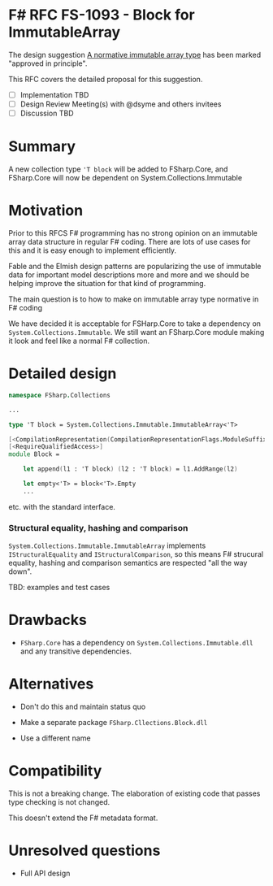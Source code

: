 # F# RFC FS-1093 - Block for ImmutableArray

The design suggestion [A normative immutable array type](https://github.com/fsharp/fslang-suggestions/issues/619) has been marked "approved in principle".

This RFC covers the detailed proposal for this suggestion.

- [ ] Implementation TBD
- [ ] Design Review Meeting(s) with @dsyme and others invitees
- [ ] Discussion TBD

# Summary

A new collection type `'T block` will be added to FSharp.Core, and FSharp.Core will now be dependent on System.Collections.Immutable

# Motivation

Prior to this RFCS F# programming has no strong opinion on an immutable array data structure in regular F# coding.
There are lots of use cases for this and it is easy enough to implement efficiently.

Fable and the Elmish design patterns are popularizing the use of immutable data for important model descriptions
more and more and we should be helping improve the situation for that kind of programming.

The main question is to how to make on immutable array type normative in F# coding

We have decided it is acceptable for FSHarp.Core to take a dependency on `System.Collections.Immutable`. We still want an FSharp.Core
module making it look and feel like a normal F# collection.


# Detailed design

```fsharp
namespace FSharp.Collections

...

type 'T block = System.Collections.Immutable.ImmutableArray<'T>

[<CompilationRepresentation(CompilationRepresentationFlags.ModuleSuffix)>]
[<RequireQualifiedAccess>]
module Block =

    let append(l1 : 'T block) (l2 : 'T block) = l1.AddRange(l2)

    let empty<'T> = block<'T>.Empty
    ...
```

etc. with the standard interface.

### Structural equality, hashing and comparison

`System.Collections.Immutable.ImmutableArray` implements `IStructuralEquality` and `IStructuralComparison`, so
this means F# strucural equality, hashing and comparison semantics are respected "all the way down".

TBD: examples and test cases


# Drawbacks

* `FSharp.Core` has a dependency on `System.Collections.Immutable.dll` and any transitive dependencies.  


# Alternatives

- Don't do this and maintain status quo

- Make a separate package `FSharp.Cllections.Block.dll`

- Use a different name

# Compatibility

This is not a breaking change. The elaboration of existing code that passes type checking is not changed.

This doesn't extend the F# metadata format.

# Unresolved questions

* Full API design
